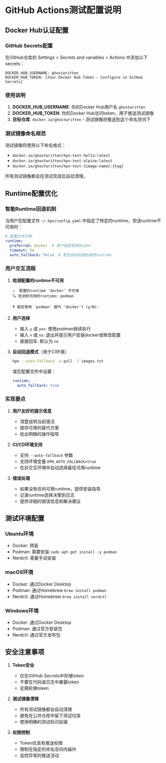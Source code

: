 # GitHub Actions测试配置说明

## Docker Hub认证配置

### GitHub Secrets配置

在GitHub仓库的 Settings > Secrets and variables > Actions 中添加以下secrets：

```
DOCKER_HUB_USERNAME: ghostwritten
DOCKER_HUB_TOKEN: [Your Docker Hub Token - Configure in GitHub Secrets]
```

### 使用说明

1. **DOCKER_HUB_USERNAME**: 你的Docker Hub用户名 `ghostwritten`
2. **DOCKER_HUB_TOKEN**: 你的Docker Hub访问token，用于推送测试镜像
3. **目标仓库**: `docker.io/ghostwritten` - 测试镜像将推送到这个命名空间下

### 测试镜像命名规范

测试镜像将使用以下命名格式：
- `docker.io/ghostwritten/hpn-test-hello:latest`
- `docker.io/ghostwritten/hpn-test-alpine:latest`
- `docker.io/ghostwritten/hpn-test-{image-name}:{tag}`

所有测试镜像都会在测试完成后自动清理。

## Runtime配置优化

### 智能Runtime回退机制

当用户在配置文件 `~/.hpn/config.yaml` 中指定了特定的runtime，但该runtime不可用时：

```yaml
# 配置文件示例
runtime:
  preferred: docker  # 用户指定使用docker
  timeout: 5m
  auto_fallback: false  # 是否自动回退到其他runtime
```

### 用户交互流程

1. **检测配置的runtime不可用**
   ```
   ⚠️  配置的runtime 'docker' 不可用
   🔍 检测到可用的runtime: podman
   
   ❓ 是否使用 'podman' 替代 'docker'? (y/N): 
   ```

2. **用户选择**
   - 输入 `y` 或 `yes`: 使用podman继续执行
   - 输入 `n` 或 `no`: 退出并提示用户安装docker或修改配置
   - 直接回车: 默认为 `no`

3. **自动回退模式**（用于CI环境）
   ```bash
   hpn --auto-fallback -a pull -f images.txt
   ```
   或在配置文件中设置：
   ```yaml
   runtime:
     auto_fallback: true
   ```

### 实现要点

1. **用户友好的提示信息**
   - 清楚说明当前情况
   - 提供可用的替代方案
   - 给出明确的操作指导

2. **CI/CD环境支持**
   - 支持 `--auto-fallback` 参数
   - 支持环境变量 `HPN_AUTO_FALLBACK=true`
   - 在非交互环境中自动选择最佳可用runtime

3. **错误处理**
   - 如果没有任何可用runtime，提供安装指导
   - 记录runtime选择决策到日志
   - 提供详细的错误信息和解决建议

## 测试环境配置

### Ubuntu环境
- Docker: 预装
- Podman: 需要安装 `sudo apt-get install -y podman`
- Nerdctl: 需要手动安装

### macOS环境  
- Docker: 通过Docker Desktop
- Podman: 通过Homebrew `brew install podman`
- Nerdctl: 通过Homebrew `brew install nerdctl`

### Windows环境
- Docker: 通过Docker Desktop
- Podman: 通过官方安装包
- Nerdctl: 通过官方发布包

## 安全注意事项

1. **Token安全**
   - 仅在GitHub Secrets中存储token
   - 不要在代码或日志中暴露token
   - 定期轮换token

2. **测试镜像清理**
   - 所有测试镜像都会自动清理
   - 避免在公共仓库中留下测试垃圾
   - 使用明确的测试标识前缀

3. **权限控制**
   - Token仅具有推送权限
   - 限制在指定的命名空间内操作
   - 监控异常的推送活动